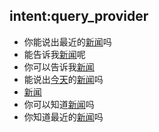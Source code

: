 ## intent:query_provider
- 你能说出最近的[新闻](query_type)吗
- 能告诉我[新闻](query_type)呢
- 你可以告诉我[新闻](query_type)
- 能说出[今天](date)的[新闻](query_type)吗
- [新闻](query_type)
- 你可以知道[新闻](query_type)吗
- 你知道最近的[新闻](query_type)吗

